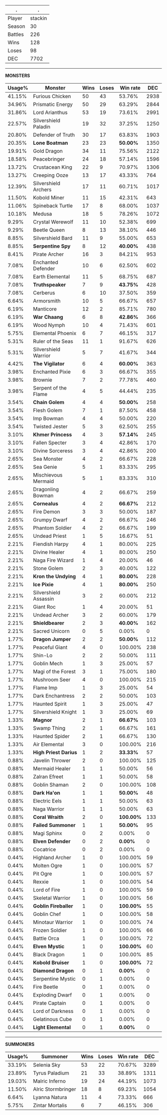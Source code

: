 .|.
|-|-
Player|stackin
Season|30
Battles|226
Wins|128
Loses|98
DEC|7702

---
**MONSTERS**

Usage%|Monster|Wins|Loses|Win rate|DEC|
-|-|-|-|-|-|
41.15%|Furious Chicken|50|43|53.76%|2938|
34.96%|Prismatic Energy|50|29|63.29%|2844|
31.86%|Lord Arianthus|53|19|73.61%|2991|
22.57%|Silvershield Paladin|19|32|37.25%|1250|
20.80%|Defender of Truth|30|17|63.83%|1903|
20.35%|**Lone Boatman**|23|23|**50.00%**|1350|
19.91%|Gold Dragon|34|11|75.56%|2122|
18.58%|Peacebringer|24|18|57.14%|1596|
13.72%|Crustacean King|22|9|70.97%|1306|
13.27%|Creeping Ooze|13|17|43.33%|764|
12.39%|Silvershield Archers|17|11|60.71%|1017|
11.50%|Kobold Miner|11|15|42.31%|643|
11.06%|Spineback Turtle|17|8|68.00%|1037|
10.18%|Medusa|18|5|78.26%|1072|
9.29%|Crystal Werewolf|11|10|52.38%|699|
9.29%|Beetle Queen|8|13|38.10%|446|
8.85%|Silvershield Bard|11|9|55.00%|653|
8.85%|**Serpentine Spy**|8|12|**40.00%**|438|
8.41%|Pirate Archer|16|3|84.21%|953|
7.08%|Enchanted Defender|10|6|62.50%|602|
7.08%|Earth Elemental|11|5|68.75%|687|
7.08%|**Truthspeaker**|7|9|**43.75%**|428|
7.08%|Cerberus|6|10|37.50%|359|
6.64%|Armorsmith|10|5|66.67%|657|
6.19%|Manticore|12|2|85.71%|780|
6.19%|**War Chaang**|6|8|**42.86%**|366|
6.19%|Wood Nymph|10|4|71.43%|601|
5.75%|Elemental Phoenix|6|7|46.15%|317|
5.31%|Ruler of the Seas|11|1|91.67%|626|
5.31%|Silvershield Warrior|5|7|41.67%|344|
4.42%|**The Vigilator**|6|4|**60.00%**|363|
3.98%|Enchanted Pixie|6|3|66.67%|355|
3.98%|Brownie|7|2|77.78%|460|
3.98%|Serpent of the Flame|4|5|44.44%|235|
3.54%|**Chain Golem**|4|4|**50.00%**|258|
3.54%|Flesh Golem|7|1|87.50%|458|
3.54%|Imp Bowman|4|4|50.00%|220|
3.54%|Twisted Jester|5|3|62.50%|255|
3.10%|**Khmer Princess**|4|3|**57.14%**|245|
3.10%|Fallen Specter|3|4|42.86%|170|
3.10%|Divine Sorceress|3|4|42.86%|200|
2.65%|Sea Monster|4|2|66.67%|228|
2.65%|Sea Genie|5|1|83.33%|295|
2.65%|Mischievous Mermaid|5|1|83.33%|310|
2.65%|Dragonling Bowman|4|2|66.67%|259|
2.65%|**Cornealus**|4|2|**66.67%**|212|
2.65%|Fire Demon|3|3|50.00%|187|
2.65%|Grumpy Dwarf|4|2|66.67%|246|
2.65%|Phantom Soldier|4|2|66.67%|199|
2.65%|Undead Priest|1|5|16.67%|51|
2.21%|Fiendish Harpy|4|1|80.00%|225|
2.21%|Divine Healer|4|1|80.00%|250|
2.21%|Naga Fire Wizard|1|4|20.00%|46|
2.21%|Stone Golem|2|3|40.00%|122|
2.21%|**Kron the Undying**|4|1|**80.00%**|228|
2.21%|**Ice Pixie**|4|1|**80.00%**|250|
2.21%|Silvershield Assassin|3|2|60.00%|212|
2.21%|Giant Roc|1|4|20.00%|51|
2.21%|Undead Archer|3|2|60.00%|179|
2.21%|**Shieldbearer**|2|3|**40.00%**|162|
2.21%|Sacred Unicorn|0|5|0.00%|0|
1.77%|**Dragon Jumper**|2|2|**50.00%**|112|
1.77%|Peaceful Giant|4|0|100.00%|238|
1.77%|Shin-Lo|2|2|50.00%|111|
1.77%|Goblin Mech|1|3|25.00%|57|
1.77%|Magi of the Forest|3|1|75.00%|180|
1.77%|Mushroom Seer|4|0|100.00%|215|
1.77%|Flame Imp|1|3|25.00%|54|
1.77%|Dark Enchantress|2|2|50.00%|103|
1.77%|Haunted Spirit|1|3|25.00%|47|
1.77%|Silvershield Knight|1|3|25.00%|69|
1.33%|**Magnor**|2|1|**66.67%**|103|
1.33%|Swamp Thing|2|1|66.67%|161|
1.33%|Haunted Spider|2|1|66.67%|130|
1.33%|Air Elemental|3|0|100.00%|216|
1.33%|**High Priest Darius**|1|2|**33.33%**|57|
0.88%|Javelin Thrower|2|0|100.00%|125|
0.88%|Mermaid Healer|1|1|50.00%|56|
0.88%|Zalran Efreet|1|1|50.00%|58|
0.88%|Goblin Shaman|2|0|100.00%|108|
0.88%|**Dark Ha'on**|1|1|**50.00%**|48|
0.88%|Electric Eels|1|1|50.00%|63|
0.88%|Naga Warrior|1|1|50.00%|63|
0.88%|**Coral Wraith**|2|0|**100.00%**|133|
0.88%|**Failed Summoner**|1|1|**50.00%**|95|
0.88%|Magi Sphinx|0|2|0.00%|0|
0.88%|**Elven Defender**|0|2|**0.00%**|0|
0.88%|Cocatrice|0|2|0.00%|0|
0.44%|Highland Archer|1|0|100.00%|59|
0.44%|Molten Ogre|1|0|100.00%|57|
0.44%|Pit Ogre|1|0|100.00%|57|
0.44%|Rexxie|1|0|100.00%|54|
0.44%|Lord of Fire|1|0|100.00%|59|
0.44%|Skeletal Warrior|1|0|100.00%|56|
0.44%|**Goblin Fireballer**|1|0|**100.00%**|55|
0.44%|Goblin Chef|1|0|100.00%|58|
0.44%|Minotaur Warrior|1|0|100.00%|74|
0.44%|Frozen Soldier|1|0|100.00%|66|
0.44%|Battle Orca|1|0|100.00%|72|
0.44%|**Elven Mystic**|1|0|**100.00%**|60|
0.44%|Black Dragon|1|0|100.00%|85|
0.44%|**Kobold Bruiser**|1|0|**100.00%**|72|
0.44%|**Diamond Dragon**|0|1|**0.00%**|0|
0.44%|Serpentine Mystic|0|1|0.00%|0|
0.44%|Fire Beetle|0|1|0.00%|0|
0.44%|Exploding Dwarf|0|1|0.00%|0|
0.44%|Pirate Captain|0|1|0.00%|0|
0.44%|Lord of Darkness|0|1|0.00%|0|
0.44%|Gelatinous Cube|0|1|0.00%|0|
0.44%|**Light Elemental**|0|1|**0.00%**|0|

---
**SUMMONERS**

Usage%|Summoner|Wins|Loses|Win rate|DEC|
-|-|-|-|-|-|
33.19%|Selenia Sky|53|22|70.67%|3289|
23.89%|Tyrus Paladium|21|33|38.89%|1311|
19.03%|Malric Inferno|19|24|44.19%|1073|
11.50%|Alric Stormbringer|18|8|69.23%|1054|
6.64%|Lyanna Natura|11|4|73.33%|666|
5.75%|Zintar Mortalis|6|7|46.15%|306|
